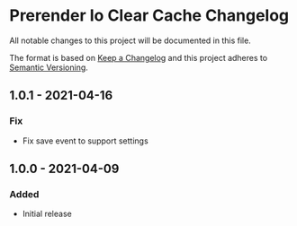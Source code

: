 # Prerender Io Clear Cache Changelog

All notable changes to this project will be documented in this file.

The format is based on [Keep a Changelog](http://keepachangelog.com/) and this project adheres to [Semantic Versioning](http://semver.org/).


## 1.0.1 - 2021-04-16
### Fix
- Fix save event to support settings

## 1.0.0 - 2021-04-09
### Added
- Initial release
